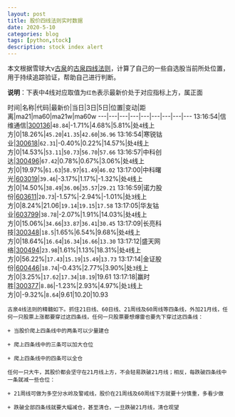 ```yaml
---
layout: post
title: 股价四线法则实时数据
date: 2020-5-10
categories: blog
tags: [python,stock]
description: stock index alert
---
```



本文根据雪球大v[古泉](https://xueqiu.com/u/7148646888)的[古泉四线法则](https://xueqiu.com/7148646888/130498192)，计算了自己的一些自选股当前所处位置，用于持续追踪验证，帮助自己进行判断。

**说明**：下表中4线对应取值为`红色`表示最新价处于对应指标上方，属正面

时间|名称|代码|最新价|当日|3日|5日|位置|变动|距离|ma21|ma60|ma21w|ma60w
---|---|---|---|---|---|---|---|---
13:16:54|信维通信|[300136](https://xueqiu.com/S/SZ300136)|`48.84`|-1.71%|4.68%|5.81%|处`4`线上方|0|18.26%|`45.20`|`41.35`|`42.60`|`36.96`
13:16:54|寒锐钴业|[300618](https://xueqiu.com/S/SZ300618)|`62.31`|-0.40%|0.22%|14.57%|处`4`线上方|0|14.53%|`53.11`|`50.73`|`56.70`|`57.66`
13:16:57|中科创达|[300496](https://xueqiu.com/S/SZ300496)|`67.42`|0.78%|0.67%|3.06%|处`4`线上方|0|19.97%|`61.63`|`58.97`|`61.49`|`46.02`
13:17:00|中科曙光|[603019](https://xueqiu.com/S/SH603019)|`39.46`|-3.17%|1.17%|-1.32%|处`4`线上方|0|14.50%|`38.49`|`36.06`|`35.57`|`29.21`
13:16:59|诺力股份|[603611](https://xueqiu.com/S/SH603611)|`20.73`|-1.57%|-2.94%|-1.01%|处`3`线上方|0|8.24%|21.06|`19.14`|`19.15`|`17.58`
13:17:05|华友钴业|[603799](https://xueqiu.com/S/SH603799)|`38.78`|-2.07%|1.91%|14.03%|处`4`线上方|0|15.06%|`34.66`|`33.87`|`36.41`|`30.45`
13:17:09|长亮科技|[300348](https://xueqiu.com/S/SZ300348)|`18.5`|1.65%|6.54%|9.68%|处`4`线上方|0|18.64%|`16.64`|`16.34`|`16.66`|`13.30`
13:17:12|盛天网络|[300494](https://xueqiu.com/S/SZ300494)|`23.98`|1.61%|1.13%|18.31%|处`4`线上方|0|56.22%|`17.43`|`15.19`|`15.49`|`13.73`
13:17:14|金证股份|[600446](https://xueqiu.com/S/SH600446)|`18.74`|-0.43%|2.77%|3.90%|处`3`线上方|0|3.25%|`17.62`|`17.34`|`18.19`|19.61
13:17:18|赢时胜|[300377](https://xueqiu.com/S/SZ300377)|`8.86`|-1.23%|2.93%|4.97%|处`1`线上方|0|-9.32%|`8.64`|9.61|10.20|10.93

```
古泉4线法则的精髓如下。抓住21日线、60日线、21周线及60周线等四条线，外加21月线，任何一只股票上涨都要穿过这四条线，任何一只股票要想爆雷也要先下穿过这四条线：

+ 当股价爬上四条线中的两条可以少量建仓

+ 爬上四条线中的三条可以加大仓位

+ 爬上四条线中的四条可以全仓

任何一只大牛，其股价都会坚守在21月线上方，不会轻易跌破21月线；相反，每跌破四条线中一条就减一些仓位：

+ 21周线可做为多空分水岭及警戒线，股价在21周线及60周线下方就要十分慎重，多看少做

+ 跌破全部四条线就要大幅减仓，甚至清仓，一旦跌破21月线，清仓观望
```